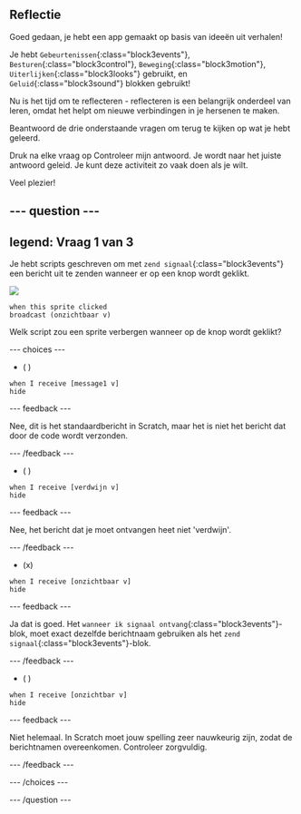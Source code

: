 ## Reflectie

Goed gedaan, je hebt een app gemaakt op basis van ideeën uit verhalen!

Je hebt `Gebeurtenissen`{:class="block3events"}, `Besturen`{:class="block3control"}, `Beweging`{:class="block3motion"}, `Uiterlijken`{:class="block3looks"} gebruikt, en `Geluid`{:class="block3sound"} blokken gebruikt!

Nu is het tijd om te reflecteren - reflecteren is een belangrijk onderdeel van leren, omdat het helpt om nieuwe verbindingen in je hersenen te maken.

Beantwoord de drie onderstaande vragen om terug te kijken op wat je hebt geleerd.

Druk na elke vraag op Controleer mijn antwoord. Je wordt naar het juiste antwoord geleid. Je kunt deze activiteit zo vaak doen als je wilt.

Veel plezier!

--- question ---
---
legend: Vraag 1 van 3
---

Je hebt scripts geschreven om met `zend signaal`{:class="block3events"} een bericht uit te zenden wanneer er op een knop wordt geklikt.

![](images/button-icon.png)

```blocks3
when this sprite clicked
broadcast (onzichtbaar v)
```

Welk script zou een sprite verbergen wanneer op de knop wordt geklikt?

--- choices ---

- ( )

```blocks3
when I receive [message1 v]
hide
```

 --- feedback ---

 Nee, dit is het standaardbericht in Scratch, maar het is niet het bericht dat door de code wordt verzonden.

 --- /feedback ---

- ( )

```blocks3
when I receive [verdwijn v]
hide
```

 --- feedback ---

 Nee, het bericht dat je moet ontvangen heet niet 'verdwijn'.

 --- /feedback ---

- (x)

```blocks3
when I receive [onzichtbaar v]
hide
```

 --- feedback ---

Ja dat is goed. Het `wanneer ik signaal ontvang`{:class="block3events"}-blok, moet exact dezelfde berichtnaam gebruiken als het `zend signaal`{:class="block3events"}-blok.

 --- /feedback ---

- ( )

```blocks3
when I receive [onzichtbar v]
hide
```

 --- feedback ---

 Niet helemaal. In Scratch moet jouw spelling zeer nauwkeurig zijn, zodat de berichtnamen overeenkomen. Controleer zorgvuldig.

 --- /feedback ---

--- /choices ---

--- /question ---

